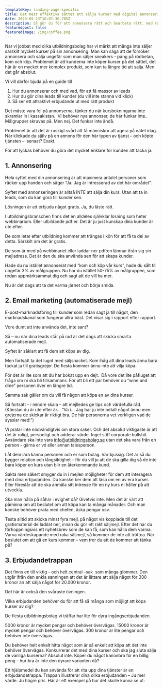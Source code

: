 ```yaml
---
templateKey: landing-page-specific
title: Det mest effektiva sättet att sälja kurser med digital annonsering
date: 2023-05-23T16:07:36.785Z
description: Så gör du för att annonsera rätt och bearbeta rätt, med rätt erbjudande 2
featuredpost: false
featuredimage: /img/coffee.png
---
```

När vi jobbat med olika utbildningsbolag har vi märkt att många inte säljer särskilt mycket kurser på sin annonsering. Man kan säga att de försöker annonsera och sälja ungefär som man säljer sneakers – pang på rödbetan, kom och köp. Problemet är att kunderna inte köper kurser på det sättet, det här är en mycket mer komplex produkt, som kan ta längre tid att sälja. Men det går absolut.



Vi vill därför bjuda på en guide till

1. Hur du annonserar och med vad, för att få massor av leads
2. Hur du gör dina leads till kunder (du vill inte stanna vid klick)
3. Så ser ett attraktivt erbjudande ut med rätt produkt



Det måste vara fel på annonserna, tänker du när kursbokningarna inte skramlar in i kassakistan.  Vi behöver nya annonser, de här funkar inte.. Målgrupper skruvas på. Men nej. Det funkar inte ändå.

Problemet är att det är ruskigt svårt att få människor att agera på nätet idag. När klickade du själv på en annons för den här typen av tjänst – och köpte tjänsten –  senast? Exakt.

För att lyckas behöver du göra det mycket enklare för kunden att tacka ja. 



## 1. Annonsering

Hela syftet med din annonsering är att maximera antalet personer som räcker upp handen och säger “Ja. Jag är intresserad av det här området”.

Syftet med annonseringen är alltså INTE att sälja din kurs. Utan att ta in leads, som du kan göra till kunder sen.

Lösningen är att erbjuda något gratis. Ja, du läste rätt.

I utbildningsbranschen finns det en alldeles självklar lösning som heter webbinarium. Eller utbildande pdf:er. Det är ju just kunskap dina kunder är ute efter. 

De som letar efter utbildning kommer att trängas i kön för att få ta del av detta. Särskilt om det är gratis. 

De som är med på webbinariet eller laddar ner pdf:en lämnar ifrån sig sin mejladress. Det är den du ska använda sen för att skapa kunder.

Hade du nu istället annonserat med “kom och köp vår kurs”, hade du sålt till ungefär 3% av målgruppen. Nu har du istället 50-75% av målgruppen, som redan uppmärksammat dig och sagt att de vill ha mer.

Nu är det dags att ta det varma järnet och börja smida.



## 2. Email marketing (automatiserade mejl)



E-post-marknadsföring till kunder som redan sagt ja till något, den marknadskanal som fungerar allra bäst. Det visar sig i rapport efter rapport.

Vore dumt att inte använda det, inte sant? 

Så – nu när dina leads står på rad är det dags att skicka smarta automatiserade mejl.

Syftet är såklart att få dem att köpa av dig.

Men fortsätt ta det lugnt med säljsnacket. Kom ihåg att dina leads ännu bara tackat ja till gratisgrejer. De flesta kommer ännu inte att vilja köpa.

För det är lite som att du har bokat upp en dejt.  Då vore det lite påfluget att fråga om ni ska bli tillsammans. För att bli ett par behöver du “wine and dine” personen över en längre tid.

Samma sak gäller om du vill få någon att köpa en av dina kurser.

Så fortsätt – i mindre skala – att mejlledes ge tips och värdefulla råd.  (Känslan du är ute efter är… “Va i… Jag har ju inte betalt något ännu men grejerna de skickar är riktigt bra. De här personerna vet verkligen vad de sysslar med!”)

Vi pratar inte nödvändigtvis om stora saker. Och det absolut viktigaste är att det är roligt, personligt och adderar värde. Inget stiff corporate bullshit. Avsändare ska inte vara [info@utbildningsbolag.se](mailto:info@utbildningsbolag.se) utan det ska vara från en person - gärna er vd eller annan talesperson. 

Låt dem lära känna personen och er som bolag. Var bjussig. Det är så du bygger relation och långsiktighet – för du vill ju att de ska gilla dig så de inte bara köper en kurs utan blir en återkommande kund.

Sakta men säkert smyger du in i mejlen möjligheter för dem att interagera med dina erbjudanden. Du kanske ber dem att läsa om en av era kurser. Eller föreslår att de ska anmäla sitt intresse för en ny kurs ni håller på att utveckla.

Ska man hålla på såhär i evighet då? Givetvis inte. Men det är värt att påminna om att beslutet om att köpa kan ta många månader. Och man kanske behöver prata med chefen, äska pengar osv.

Testa alltid att skicka minst fyra mejl, på något vis kopplade till det gratismaterial de laddat ner, innan du gör ett rakt säljmejl. Efter det har du förhoppningsvis ett nyhetsbrev som de kan få, som kan hålla dem varma. Varva värdeskapande med raka säljmejl, så kommer de inte att tröttna. När beslutet om att gå en kurs kommer – vem tror du att de kommer att tänka på?

## 3. Erbjudandetrappan



Det finns en till viktig – och helt central –sak  som många glömmer. Den utgår ifrån den enkla sanningen att det är lättare att sälja något för 300 kronor än att sälja något för 20.000 kronor.

Det här är också den svåraste övningen.

Vilka erbjudanden behöver du för att få så många som möjligt att köpa kurser av dig?

De flesta utbildningsbolag vi träffar har lite för dyra ingångserbjudanden. 

5000 kronor är mycket pengar och behöver övervägas. 15000 kronor är mycket pengar och behöver övervägas. 300 kronor är lite pengar och behöver inte övervägas.

Du behöver helt enkelt hitta något som är så enkelt att köpa att det inte behöver övervägas. Konkurrerar det med dina kurser och ska jag sluta sälja de vanliga kurserna? Absolut inte. Köper du något kanonbra för en billig peng – hur bra är inte den dyrare varianten då?

Ett hjälpmedel du kan använda för att rita upp dina tjänster är en erbjudandetrappa. Trappan illustrerar dina olika erbjudanden – Ju mer värde. Ju högre pris. Här är ett exempel på hur det skulle kunna se ut: